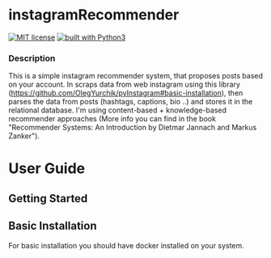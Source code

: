 # instagramRecommender
[![MIT license](https://img.shields.io/badge/license-MIT-blue.svg)](https://github.com/yarchiT/instaRecommender)
[![built with Python3](https://img.shields.io/badge/built%20with-Python3-red.svg)](
https://www.python.org/)

### Description
This is a simple instagram recommender system, that proposes posts based on your account. In scraps data from web instagram using this library (https://github.com/OlegYurchik/pyInstagram#basic-installation), then parses the data from posts (hashtags, captions, bio ..) and stores it in the relational database.
I'm using content-based + knowledge-based recommender approaches (More info you can find in the book "Recommender Systems: An Introduction by Dietmar Jannach and Markus Zanker").  

User Guide
=================


## Getting Started

## Basic Installation

For basic installation you should have docker installed on your system.

```bash

``` 


